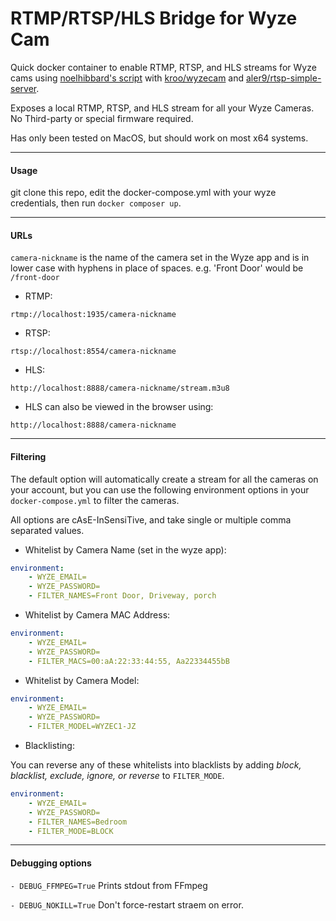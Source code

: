 # RTMP/RTSP/HLS Bridge for Wyze Cam

Quick docker container to enable RTMP, RTSP, and HLS streams for Wyze cams using [noelhibbard's script](https://gist.github.com/noelhibbard/03703f551298c6460f2fd0bfdbc328bd#file-readme-md) with [kroo/wyzecam](https://github.com/kroo/wyzecam) and [aler9/rtsp-simple-server](https://github.com/aler9/rtsp-simple-server). 

Exposes a local RTMP, RTSP, and HLS stream for all your Wyze Cameras. No Third-party or special firmware required.

Has only been tested on MacOS, but should work on most x64 systems. 

---
#### Usage

git clone this repo, edit the docker-compose.yml with your wyze credentials, then run `docker composer up`.

---

#### URLs

`camera-nickname` is the name of the camera set in the Wyze app and is in lower case with hyphens in place of spaces. e.g. 'Front Door' would be `/front-door`

- RTMP:  
```
rtmp://localhost:1935/camera-nickname
```
- RTSP:  
```
rtsp://localhost:8554/camera-nickname
```
- HLS:  
```
http://localhost:8888/camera-nickname/stream.m3u8
```
- HLS can also be viewed in the browser using:
```
http://localhost:8888/camera-nickname
```

---
#### Filtering

The default option will automatically create a stream for all the cameras on your account, but you can use the following environment options in your `docker-compose.yml` to filter the cameras.

All options are cAsE-InSensiTive, and take single or multiple comma separated values.

- Whitelist by Camera Name (set in the wyze app):
```yaml
environment:
    - WYZE_EMAIL=
    - WYZE_PASSWORD=
    - FILTER_NAMES=Front Door, Driveway, porch
```
- Whitelist by Camera MAC Address:
```yaml
environment:
    - WYZE_EMAIL=
    - WYZE_PASSWORD=
    - FILTER_MACS=00:aA:22:33:44:55, Aa22334455bB
```
- Whitelist by Camera Model:
```yaml
environment:
    - WYZE_EMAIL=
    - WYZE_PASSWORD=
    - FILTER_MODEL=WYZEC1-JZ
```

- Blacklisting:

You can reverse any of these whitelists into blacklists by adding *block, blacklist, exclude, ignore, or reverse* to `FILTER_MODE`. 


```yaml
environment:
    - WYZE_EMAIL=
    - WYZE_PASSWORD=
    - FILTER_NAMES=Bedroom
    - FILTER_MODE=BLOCK
```

---
#### Debugging options

`- DEBUG_FFMPEG=True` Prints stdout from FFmpeg

`- DEBUG_NOKILL=True` Don't force-restart straem on error.  
